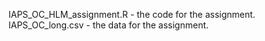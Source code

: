 IAPS_OC_HLM_assignment.R - the code for the assignment.
IAPS_OC_long.csv - the data for the assignment.
